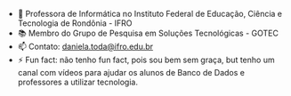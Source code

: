 
- 🤗 Professora de Informática no Instituto Federal de Educação, Ciência e Tecnologia de Rondônia - IFRO
- 📚 Membro do Grupo de Pesquisa em Soluções Tecnológicas - GOTEC
- 📫 Contato: daniela.toda@ifro.edu.br
- ⚡ Fun fact: não tenho fun fact, pois sou bem sem graça, but tenho um canal com vídeos para ajudar os alunos de Banco de Dados e professores a utilizar tecnologia.

